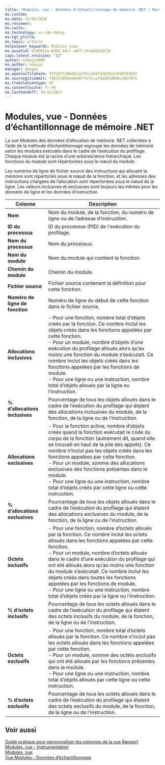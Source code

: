 ```yaml
---
title: "Modules, vue - Données d’échantillonnage de mémoire .NET | Microsoft Docs"
ms.custom: 
ms.date: 11/04/2016
ms.reviewer: 
ms.suite: 
ms.technology: vs-ide-debug
ms.tgt_pltfrm: 
ms.topic: article
helpviewer_keywords: Modules view
ms.assetid: 9c05b51a-8382-44cf-a8f7-3fabdd2e8f1b
caps.latest.revision: "12"
author: mikejo5000
ms.author: mikejo
manager: ghogen
ms.openlocfilehash: f572075106d815a791ca59fa2b35a31918f02bd7
ms.sourcegitcommit: f40311056ea0b4677efcca74a285dbb0ce0e7974
ms.translationtype: HT
ms.contentlocale: fr-FR
ms.lasthandoff: 10/31/2017
---
```

# <a name="modules-view---net-memory-sampling-data"></a>Modules, vue - Données d’échantillonnage de mémoire .NET
La vue Modules des données d’allocation de mémoire .NET collectées à l’aide de la méthode d’échantillonnage regroupe les données de mémoire selon les modules exécutés dans le cadre de l’exécution du profilage. Chaque module est la racine d’une arborescence hiérarchique. Les fonctions du module sont répertoriées sous le nœud du module.  
  
 Les numéros de ligne de fichier source des instructions qui allouent la mémoire sont répertoriés sous le nœud de la fonction, et les adresses des instructions chargées de l’allocation sont répertoriées sous le nœud de la ligne. Les valeurs inclusives et exclusives sont toujours les mêmes pour les données de ligne et les données d’instruction.  
  
|Colonne|Description|  
|------------|-----------------|  
|**Nom**|Nom du module, de la fonction, du numéro de ligne ou de l’adresse d’instruction.|  
|**ID du processus**|ID du processus (PID) de l'exécution du profilage.|  
|**Nom du processus**|Nom du processus.|  
|**Nom du module**|Nom du module qui contient la fonction.|  
|**Chemin du module**|Chemin du module.|  
|**Fichier source**|Fichier source contenant la définition pour cette fonction.|  
|**Numéro de ligne de fonction**|Numéro de ligne du début de cette fonction dans le fichier source.|  
|**Allocations inclusives**|-   Pour une fonction, nombre total d’objets créés par la fonction. Ce nombre inclut les objets créés dans les fonctions appelées par cette fonction.<br />-   Pour un module, nombre d’objets d’une exécution du profilage alloués alors qu’au moins une fonction du module s’exécutait. Ce nombre inclut les objets créés dans les fonctions appelées par les fonctions de module.<br />-   Pour une ligne ou une instruction, nombre total d’objets alloués par la ligne ou l’instruction.|  
|**% d’allocations inclusives**|Pourcentage de tous les objets alloués dans le cadre de l’exécution du profilage qui étaient des allocations inclusives du module, de la fonction, de la ligne ou de l’instruction.|  
|**Allocations exclusives**|-   Pour la fonction active, nombre d’objets créés quand la fonction exécutait le code du corps de la fonction (autrement dit, quand elle se trouvait en haut de la pile des appels). Ce nombre n’inclut pas les objets créés dans les fonctions appelées par cette fonction.<br />-   Pour un module, somme des allocations exclusives des fonctions présentes dans le module.<br />-   Pour une ligne ou une instruction, nombre total d’objets créés par cette ligne ou cette instruction.|  
|**% d’allocations exclusives**|Pourcentage de tous les objets alloués dans le cadre de l’exécution du profilage qui étaient des allocations exclusives du module, de la fonction, de la ligne ou de l’instruction.|  
|**Octets inclusifs**|-   Pour une fonction, nombre d’octets alloués par la fonction. Ce nombre inclut les octets alloués dans les fonctions appelées par cette fonction.<br />-   Pour un module, nombre d’octets alloués dans le cadre d’une exécution du profilage qui ont été alloués alors qu’au moins une fonction du module s’exécutait. Ce nombre inclut les objets créés dans toutes les fonctions appelées par les fonctions de module.<br />-   Pour une ligne ou une instruction, nombre total d’objets créés par la ligne ou l’instruction.|  
|**% d’octets inclusifs**|Pourcentage de tous les octets alloués dans le cadre de l’exécution du profilage qui étaient des octets inclusifs du module, de la fonction, de la ligne ou de l’instruction.|  
|**Octets exclusifs**|-   Pour une fonction, nombre total d’octets alloués par la fonction. Ce nombre n’inclut pas les octets alloués dans les fonctions appelées par cette fonction.<br />-   Pour un module, somme des octets exclusifs qui ont été alloués par les fonctions présentes dans le module.<br />-   Pour une ligne ou une instruction, nombre total d’objets alloués par cette ligne ou cette instruction.|  
|**% d’octets exclusifs**|Pourcentage de tous les octets alloués dans le cadre de l’exécution du profilage qui étaient des octets exclusifs du module, de la fonction, de la ligne ou de l’instruction.|  
  
## <a name="see-also"></a>Voir aussi  
 [Guide pratique pour personnaliser les colonnes de la vue Rapport](../profiling/how-to-customize-report-view-columns.md)   
 [Modules, vue - Instrumentation](../profiling/modules-view-dotnet-memory-instrumentation-data.md)   
 [Modules, vue](../profiling/modules-view-sampling-data.md)   
 [Vue Modules - Données d’échantillonnage](../profiling/modules-view-instrumentation-data.md)